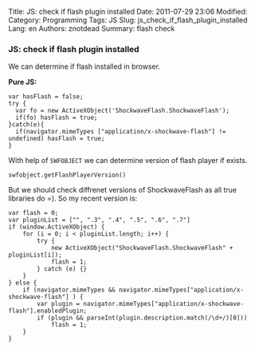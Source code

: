 Title: JS: check if flash plugin installed
Date: 2011-07-29 23:06
Modified: 
Category: Programming
Tags: JS
Slug: js_check_if_flash_plugin_installed
Lang: en
Authors: znotdead
Summary: flash check

### JS: check if flash plugin installed

We can determine if flash installed in browser.

**Pure JS:**

```
var hasFlash = false;
try {
  var fo = new ActiveXObject('ShockwaveFlash.ShockwaveFlash');
  if(fo) hasFlash = true;
}catch(e){
  if(navigator.mimeTypes ["application/x-shockwave-flash"] != undefined) hasFlash = true;
}
```

With help of `SWFOBJECT` we can determine version of flash player if exists.

```
swfobject.getFlashPlayerVersion()
```

But we should check diffrenet versions of ShockwaveFlash as all true libraries do =). So my recent version is:
```
var flash = 0;
var pluginList = ["", ".3", ".4", ".5", ".6", ".7"]
if (window.ActiveXObject) {
    for (i = 0; i < pluginList.length; i++) {
        try {
            new ActiveXObject("ShockwaveFlash.ShockwaveFlash" + pluginList[i]);
            flash = 1;
        } catch (e) {}
    }
} else {
    if (navigator.mimeTypes && navigator.mimeTypes["application/x-shockwave-flash"] ) {
        var plugin = navigator.mimeTypes["application/x-shockwave-flash"].enabledPlugin;
        if (plugin && parseInt(plugin.description.match(/\d+/)[0]))
            flash = 1;
    }
}
```
